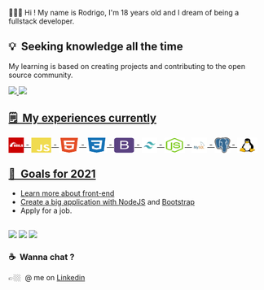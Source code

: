 👨🏻‍🚀&nbsp;Hi ! My name is Rodrigo, I'm 18 years old and I dream of being a fullstack developer.

## 💡&nbsp; Seeking knowledge all the time  
My learning is based on creating projects and contributing to the open source community. 

<div>
  <a href="https://github.com/rodrigogaldino553">
  <img height="180em" src="https://github-readme-stats.vercel.app/api?username=rodrigogaldino553&show_icons=true&theme=dark&include_all_commits=true&count_private=true"/>
  <img height="180em" src="https://github-readme-stats.vercel.app/api/top-langs/?username=rodrigogaldino553&layout=compact&langs_count=7&theme=dark"/>
</div>

## 🗒&nbsp; My experiences currently 
<p align="left">
 <img align="center" alt="Ruby" height="30" width="30" src="https://raw.githubusercontent.com/github/explore/80688e429a7d4ef2fca1e82350fe8e3517d3494d/topics/rails/rails.png" style="max-width:100%;">
 - <img align="center" alt="Javascript" height="30" width="40" src="https://raw.githubusercontent.com/devicons/devicon/master/icons/javascript/javascript-plain.svg" style="max-width:100%;">
 - <img align="center" alt="HTML5" height="30" width="40" src="https://raw.githubusercontent.com/devicons/devicon/master/icons/html5/html5-plain.svg" style="max-width:100%;">
 - <img align="center" alt="CSS3" height="30" width="40" src="https://raw.githubusercontent.com/devicons/devicon/master/icons/css3/css3-plain.svg" style="max-width:100%;">
 - <img align="center" alt="Bootstrap" height="30" width="40" src="https://raw.githubusercontent.com/devicons/devicon/master/icons/bootstrap/bootstrap-plain.svg" style="max-width:100%;">
 - <img align="center" alt="Tailwind" height="30" width="30" src="https://raw.githubusercontent.com/github/explore/80688e429a7d4ef2fca1e82350fe8e3517d3494d/topics/tailwind/tailwind.png" style="max-width:100%;">
 - <img align="center" alt="NodeJS" height="30" width="40" src="https://raw.githubusercontent.com/devicons/devicon/master/icons/nodejs/nodejs-plain.svg" style="max-width:100%;">
 - <img align="center" alt="MySQL" height="30" width="30" src="https://raw.githubusercontent.com/github/explore/80688e429a7d4ef2fca1e82350fe8e3517d3494d/topics/mysql/mysql.png" style="max-width:100%;">
 - <img align="center" alt="MySQL" height="30" width="30" src="https://raw.githubusercontent.com/github/explore/80688e429a7d4ef2fca1e82350fe8e3517d3494d/topics/postgresql/postgresql.png" style="max-width:100%;">
 - <img align="center" alt="Linux" height="30" width="40" src="https://raw.githubusercontent.com/github/explore/80688e429a7d4ef2fca1e82350fe8e3517d3494d/topics/linux/linux.png" style="max-width:100%;">
</p> 

## 🔭&nbsp; Goals for 2021 
- Learn more about front-end
- Create a big application with [NodeJS](https://nodejs.org/) and [Bootstrap](https://getbootstrap.com)
- Apply for a job.
 
## 
 <div>
  <a href="https://instagram.com/rodrigo_onrails" target="_blank"><img src="https://img.shields.io/badge/-Instagram-%23E4405F?style=for-the-badge&logo=instagram&logoColor=white" target="_blank"></a>
  <a href = "mailto:galdinorodrigo553@protonmail.com"><img src="https://img.shields.io/badge/-Gmail-%23333?style=for-the-badge&logo=gmail&logoColor=white" target="_blank"></a>
  <a href="https://www.linkedin.com/in/rodrigogaldino553" target="_blank"><img src="https://img.shields.io/badge/-LinkedIn-%230077B5?style=for-the-badge&logo=linkedin&logoColor=white" target="_blank"></a>  
 </div>

### ☕️&nbsp; Wanna chat ? 
👉🏼&nbsp; @ me on [Linkedin](https://linkedin.com/in/rodrigogaldino553)

